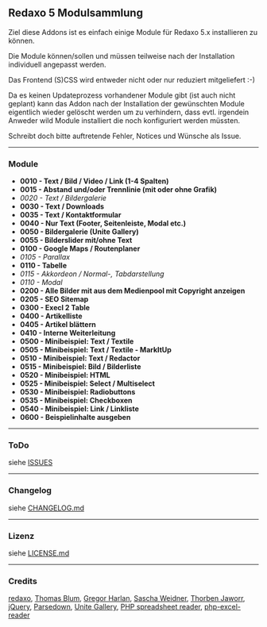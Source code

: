 ## Redaxo 5 Modulsammlung


Ziel diese Addons ist es einfach einige Module für Redaxo 5.x installieren zu können.

Die Module können/sollen und müssen teilweise nach der Installation individuell angepasst werden.

Das Frontend (S)CSS wird entweder nicht oder nur reduziert mitgeliefert :-)

Da es keinen Updateprozess vorhandener Module gibt (ist auch nicht geplant) kann das Addon nach der Installation der gewünschten Module eigentlich wieder gelöscht werden um zu verhindern, dass evtl. irgendein Anweder wild Module installiert die noch konfiguriert werden müssten.



Schreibt doch bitte auftretende Fehler, Notices und Wünsche als Issue.

___

### Module

* **0010 - Text / Bild / Video / Link (1-4 Spalten)**
* **0015 - Abstand und/oder Trennlinie (mit oder ohne Grafik)**
* _0020 - Text / Bildergalerie_
* **0030 - Text / Downloads**
* **0035 - Text / Kontaktformular**
* **0040 - Nur Text (Footer, Seitenleiste, Modal etc.)**
* **0050 - Bildergalerie (Unite Gallery)**
* **0055 - Bilderslider mit/ohne Text**
* **0100 - Google Maps / Routenplaner**
* _0105 - Parallax_
* **0110 - Tabelle**
* _0115 - Akkordeon / Normal-, Tabdarstellung_
* _0110 - Modal_
* **0200 - Alle Bilder mit aus dem Medienpool mit Copyright anzeigen**
* **0205 - SEO Sitemap**
* **0300 - Execl 2 Table**
* **0400 - Artikelliste**
* **0405 - Artikel blättern**
* **0410 - Interne Weiterleitung**
* **0500 - Minibeispiel: Text / Textile**
* **0505 - Minibeispiel: Text / Textile - MarkItUp**
* **0510 - Minibeispiel: Text / Redactor**
* **0515 - Minibeispiel: Bild / Bilderliste**
* **0520 - Minibeispiel: HTML**
* **0525 - Minibeispiel: Select / Multiselect**
* **0530 - Minibeispiel: Radiobuttons**
* **0535 - Minibeispiel: Checkboxen**
* **0540 - Minibeispiel: Link / Linkliste**
* **0600 - Beispielinhalte ausgeben**


___
### ToDo

siehe [ISSUES](https://github.com/olien/REX5-Modulsammlung/issues/)

___
### Changelog

siehe [CHANGELOG.md](CHANGELOG.md)

___
### Lizenz

siehe [LICENSE.md](LICENSE.md)

___
### Credits
[redaxo](http://www.redaxo.org/), [Thomas Blum](https://github.com/tbaddade), [Gregor Harlan](https://github.com/gharlan), [Sascha Weidner](https://github.com/Sioweb), [Thorben Jaworr](https://github.com/eaCe), [jQuery](https://jquery.com), [Parsedown](http://parsedown.org/), [Unite Gallery](https://github.com/vvvmax/unitegallery), [PHP spreadsheet reader](https://github.com/nuovo/spreadsheet-reader), [php-excel-reader](https://code.google.com/archive/p/php-excel-reader/)
